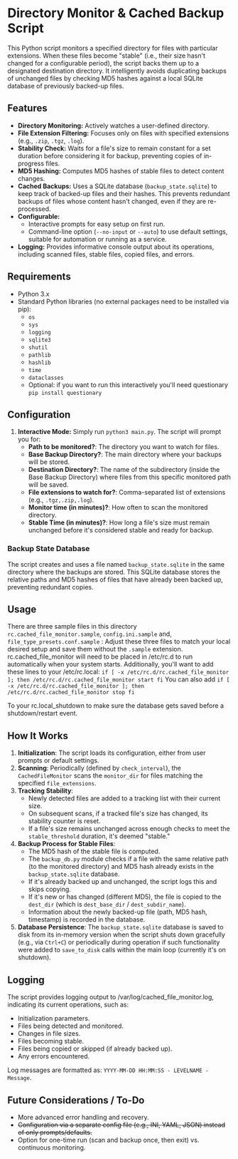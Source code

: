 # Directory Monitor & Cached Backup Script

This Python script monitors a specified directory for files with particular extensions. When these files become "stable" (i.e., their size hasn't changed for a configurable period), the script backs them up to a designated destination directory. It intelligently avoids duplicating backups of unchanged files by checking MD5 hashes against a local SQLite database of previously backed-up files.

## Features

* **Directory Monitoring:** Actively watches a user-defined directory.
* **File Extension Filtering:** Focuses only on files with specified extensions (e.g., `.zip`, `.tgz`, `.log`).
* **Stability Check:** Waits for a file's size to remain constant for a set duration before considering it for backup, preventing copies of in-progress files.
* **MD5 Hashing:** Computes MD5 hashes of stable files to detect content changes.
* **Cached Backups:** Uses a SQLite database (`backup_state.sqlite`) to keep track of backed-up files and their hashes. This prevents redundant backups of files whose content hasn't changed, even if they are re-processed.
* **Configurable:**
    * Interactive prompts for easy setup on first run.
    * Command-line option (`--no-input` or `--auto`) to use default settings, suitable for automation or running as a service.
* **Logging:** Provides informative console output about its operations, including scanned files, stable files, copied files, and errors.

## Requirements

* Python 3.x
* Standard Python libraries (no external packages need to be installed via pip):
    * `os`
    * `sys`
    * `logging`
    * `sqlite3`
    * `shutil`
    * `pathlib`
    * `hashlib`
    * `time`
    * `dataclasses`
    * Optional: if you want to run this interactively you'll need questionary `pip install questionary`
## Configuration
1.  **Interactive Mode:**
    Simply run `python3 main.py`. The script will prompt you for:
    * **Path to be monitored?**: The directory you want to watch for files.
    * **Base Backup Directory?**: The main directory where your backups will be stored.
    * **Destination Directory?**: The name of the subdirectory (inside the Base Backup Directory) where files from this specific monitored path will be saved.
    * **File extensions to watch for?**: Comma-separated list of extensions (e.g., `.tgz,.zip,.log`).
    * **Monitor time (in minutes)?**: How often to scan the monitored directory.
    * **Stable Time (in minutes)?**: How long a file's size must remain unchanged before it's considered stable and ready for backup.

### Backup State Database

The script creates and uses a file named `backup_state.sqlite` in the same directory where the backups are stored. This SQLite database stores the relative paths and MD5 hashes of files that have already been backed up, preventing redundant copies.

## Usage

There are three sample files in this directory `rc.cached_file_monitor.sample`, `config.ini.sample` and, `file_type_presets.conf.sample` : Adjust these three files to match your local desired setup and save them without the `.sample` extension.
rc.cached_file_monitor will need to be placed in /etc/rc.d to run automatically when your system starts. Additionally, you'll want to add these lines to your /etc/rc.local:
        ```
        if [ -x /etc/rc.d/rc.cached_file_monitor ]; then
            /etc/rc.d/rc.cached_file_monitor start
        fi
        ```
You can also add
        ```
        if [ -x /etc/rc.d/rc.cached_file_monitor ]; then
            /etc/rc.d/rc.cached_file_monitor stop
        fi
        ```

To your rc.local_shutdown to make sure the database gets saved before a shutdown/restart event.

## How It Works

1.  **Initialization**: The script loads its configuration, either from user prompts or default settings.
2.  **Scanning**: Periodically (defined by `check_interval`), the `CachedFileMonitor` scans the `monitor_dir` for files matching the specified `file_extensions`.
3.  **Tracking Stability**:
    * Newly detected files are added to a tracking list with their current size.
    * On subsequent scans, if a tracked file's size has changed, its stability counter is reset.
    * If a file's size remains unchanged across enough checks to meet the `stable_threshold` duration, it's deemed "stable."
4.  **Backup Process for Stable Files**:
    * The MD5 hash of the stable file is computed.
    * The `backup_db.py` module checks if a file with the same relative path (to the monitored directory) and MD5 hash already exists in the `backup_state.sqlite` database.
    * If it's already backed up and unchanged, the script logs this and skips copying.
    * If it's new or has changed (different MD5), the file is copied to the `dest_dir` (which is `dest_base_dir` / `dest_subdir_name`).
    * Information about the newly backed-up file (path, MD5 hash, timestamp) is recorded in the database.
5.  **Database Persistence**: The `backup_state.sqlite` database is saved to disk from its in-memory version when the script shuts down gracefully (e.g., via `Ctrl+C`) or periodically during operation if such functionality were added to `save_to_disk` calls within the main loop (currently it's on shutdown).

## Logging

The script provides logging output to /var/log/cached_file_monitor.log, indicating its current operations, such as:
* Initialization parameters.
* Files being detected and monitored.
* Changes in file sizes.
* Files becoming stable.
* Files being copied or skipped (if already backed up).
* Any errors encountered.

Log messages are formatted as: `YYYY-MM-DD HH:MM:SS - LEVELNAME - Message`.

## Future Considerations / To-Do

* More advanced error handling and recovery.
* ~~Configuration via a separate config file (e.g., INI, YAML, JSON) instead of only prompts/defaults.~~
* Option for one-time run (scan and backup once, then exit) vs. continuous monitoring.

